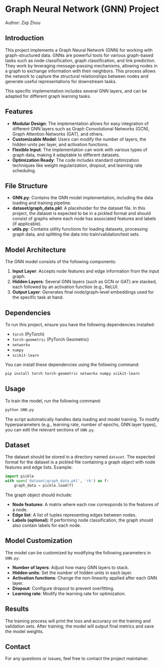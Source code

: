 # Graph Neural Network (GNN) Project
Author: Ziqi Zhou
## Introduction

This project implements a Graph Neural Network (GNN) for working with graph-structured data. GNNs are powerful tools for various graph-based tasks such as node classification, graph classification, and link prediction. They work by leveraging message-passing mechanisms, allowing nodes in a graph to exchange information with their neighbors. This process allows the network to capture the structural relationships between nodes and generate useful representations for downstream tasks.

This specific implementation includes several GNN layers, and can be adapted for different graph learning tasks.

## Features

- **Modular Design**: The implementation allows for easy integration of different GNN layers such as Graph Convolutional Networks (GCN), Graph Attention Networks (GAT), and others.
- **Customizable Model**: Users can modify the number of layers, the hidden units per layer, and activation functions.
- **Flexible Input**: The implementation can work with various types of graph data, making it adaptable to different datasets.
- **Optimization Ready**: The code includes standard optimization techniques like weight regularization, dropout, and learning rate scheduling.

## File Structure

- **GNN.py**: Contains the GNN model implementation, including the data loading and training pipeline.
- **dataset/graph_data.pkl**: A placeholder for the dataset file. In this project, the dataset is expected to be in a pickled format and should consist of graphs where each node has associated features and labels (if applicable).
- **utils.py**: Contains utility functions for loading datasets, processing graph data, and splitting the data into train/validation/test sets.

## Model Architecture

The GNN model consists of the following components:

1. **Input Layer**: Accepts node features and edge information from the input graph.
2. **Hidden Layers**: Several GNN layers (such as GCN or GAT) are stacked, each followed by an activation function (e.g., ReLU).
3. **Output Layer**: Generates final node/graph-level embeddings used for the specific task at hand.

## Dependencies

To run this project, ensure you have the following dependencies installed:

- `torch` (PyTorch)
- `torch-geometric` (PyTorch Geometric)
- `networkx`
- `numpy`
- `scikit-learn`

You can install these dependencies using the following command:

```bash
pip install torch torch-geometric networkx numpy scikit-learn
```

## Usage

To train the model, run the following command:

```bash
python GNN.py
```

The script automatically handles data loading and model training. To modify hyperparameters (e.g., learning rate, number of epochs, GNN layer types), you can edit the relevant sections of `GNN.py`.

## Dataset

The dataset should be stored in a directory named `dataset`. The expected format for the dataset is a pickled file containing a graph object with node features and edge lists. Example:

```python
import pickle
with open('dataset/graph_data.pkl', 'rb') as f:
    graph_data = pickle.load(f)
```

The graph object should include:
- **Node features**: A matrix where each row corresponds to the features of a node.
- **Edge list**: A list of tuples representing edges between nodes.
- **Labels (optional)**: If performing node classification, the graph should also contain labels for each node.

## Model Customization

The model can be customized by modifying the following parameters in `GNN.py`:

- **Number of layers**: Adjust how many GNN layers to stack.
- **Hidden units**: Set the number of hidden units in each layer.
- **Activation functions**: Change the non-linearity applied after each GNN layer.
- **Dropout**: Configure dropout to prevent overfitting.
- **Learning rate**: Modify the learning rate for optimization.

## Results

The training process will print the loss and accuracy on the training and validation sets. After training, the model will output final metrics and save the model weights.

## Contact

For any questions or issues, feel free to contact the project maintainer.
